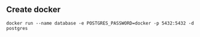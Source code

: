 ## Create docker

`docker run --name database -e POSTGRES_PASSWORD=docker -p 5432:5432 -d postgres`
